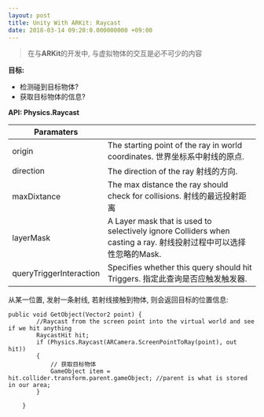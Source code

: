 ```yaml
---
layout: post
title: Unity With ARKit: Raycast
date: 2018-03-14 09:20:0.000000000 +09:00
---
```


> 在与**ARKit**的开发中, 与虚拟物体的交互是必不可少的内容

**目标:**

- 检测碰到目标物体?
- 获取目标物体的信息?

**API: Physics.Raycast**


| Paramaters              |                                          |
| ----------------------- | ---------------------------------------- |
| origin                  | The starting point of the ray in world coordinates. 世界坐标系中射线的原点. |
| direction               | The direction of the ray 射线的方向.          |
| maxDixtance             | The max distance the ray should check for collisions. 射线的最远投射距离 |
| layerMask               | A Layer mask that is used to selectively ignore Colliders when casting a ray. 射线投射过程中可以选择性忽略的Mask. |
| queryTriggerInteraction | Specifies whether this query should hit Triggers. 指定此查询是否应触发触发器. |


从某一位置, 发射一条射线, 若射线接触到物体, 则会返回目标的位置信息:

```
public void GetObject(Vector2 point) {
		//Raycast from the screen point into the virtual world and see if we hit anything
        RaycastHit hit;
        if (Physics.Raycast(ARCamera.ScreenPointToRay(point), out hit))
        {
            // 获取目标物体
            GameObject item = hit.collider.transform.parent.gameObject; //parent is what is stored in our area;
        }
			
	}
```


